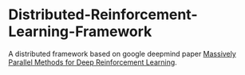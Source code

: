 # Distributed-Reinforcement-Learning-Framework
A distributed framework based on google deepmind paper [Massively Parallel Methods for Deep Reinforcement Learning](https://8109f4a4-a-62cb3a1a-s-sites.googlegroups.com/site/deeplearning2015/1.pdf?attachauth=ANoY7cpZaQ5ZHAVClwmf4WyaX8zY-Y0Nh2nhGY-FZpzRQl0U7UGVNZvoJXBMKxRkx-w6kOalw3HLXBb90ZJDQBa2xdHu84Y041RBfjctqSxxKxx1g3nvtVeKXtlC4mkrMw5eEf21yiV2NBWQF0tC1KsEF50Kpf57BlocVcKg4emJ6LviE7AYFerozcM87zFqu1nh7MZq-14KN6BLQFYw3FgR1JwREYVyAQ%3D%3D&attredirects=2).
